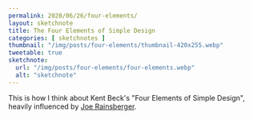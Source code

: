```yaml
---
permalink: 2020/06/26/four-elements/
layout: sketchnote
title: The Four Elements of Simple Design
categories: [ sketchnotes ]
thumbnail: "/img/posts/four-elements/thumbnail-420x255.webp"
tweetable: true
sketchnote:
  url: "/img/posts/four-elements/four-elements.webp"
  alt: "sketchnote"
---
```


This is how I think about Kent Beck's "Four Elements of Simple Design", heavily influenced by 
<a href="https://blog.jbrains.ca/permalink/the-four-elements-of-simple-design">Joe Rainsberger</a>.
